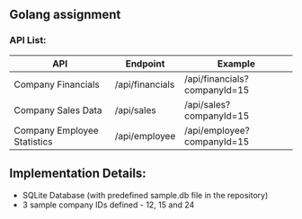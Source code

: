 ## Golang assignment

### API List:
| API | Endpoint | Example |
|--|--|--|
| Company Financials | /api/financials | /api/financials?companyId=15
| Company Sales Data | /api/sales | /api/sales?companyId=15
| Company Employee Statistics | /api/employee | /api/employee?companyId=15

## Implementation Details:
- SQLite Database (with predefined sample.db file in the repository)
- 3 sample company IDs defined - 12, 15 and 24